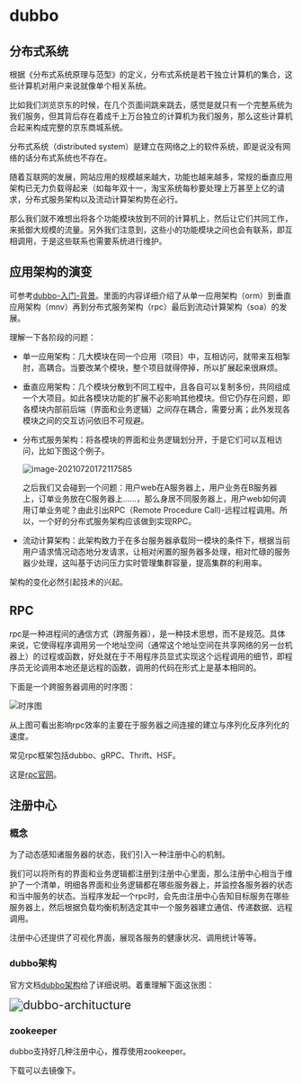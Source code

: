 # dubbo

## 分布式系统

根据《分布式系统原理与范型》的定义，分布式系统是若干独立计算机的集合，这些计算机对用户来说就像单个相关系统。

比如我们浏览京东的时候，在几个页面间跳来跳去，感觉是就只有一个完整系统为我们服务，但其背后存在着成千上万台独立的计算机为我们服务，那么这些计算机合起来构成完整的京东商城系统。

分布式系统（distributed system）是建立在网络之上的软件系统，即是说没有网络的话分布式系统也不存在。

随着互联网的发展，网站应用的规模越来越大，功能也越来越多，常规的垂直应用架构已无力负载得起来（如每年双十一，淘宝系统每秒要处理上万甚至上亿的请求，分布式服务架构以及流动计算架构势在必行。

那么我们就不难想出将各个功能模块放到不同的计算机上，然后让它们共同工作，来抵御大规模的流量。另外我们注意到，这些小的功能模块之间也会有联系，即互相调用，于是这些联系也需要系统进行维护。

## 应用架构的演变

可参考[dubbo-入门-背景](https://dubbo.apache.org/zh/docs/v2.7/user/preface/background/)。里面的内容详细介绍了从单一应用架构（orm）到垂直应用架构（mnv）再到分布式服务架构（rpc）最后到流动计算架构（soa）的发展。

理解一下各阶段的问题：

- 单一应用架构：几大模块在同一个应用（项目）中，互相访问，就带来互相掣肘，高耦合。当要改某个模块，整个项目就得停掉，所以扩展起来很麻烦。

- 垂直应用架构：几个模块分散到不同工程中，且各自可以复制多份，共同组成一个大项目。如此各模块功能的扩展不必影响其他模块。但它仍存在问题，即各模块内部前后端（界面和业务逻辑）之间存在耦合，需要分离；此外发现各模块之间的交互访问依旧不可规避。

- 分布式服务架构：将各模块的界面和业务逻辑划分开，于是它们可以互相访问，比如下图这个例子。

  ![image-20210720172117585](D:\chaofan\typora\专业\dubbo.assets\image-20210720172117585.png)

  之后我们又会碰到一个问题：用户web在A服务器上，用户业务在B服务器上，订单业务放在C服务器上……，那么身居不同服务器上，用户web如何调用订单业务呢？由此引出RPC（Remote Procedure Call)-远程过程调用。所以，一个好的分布式服务架构应该做到实现RPC。

- 流动计算架构：此架构致力于在多台服务器承载同一模块的条件下，根据当前用户请求情况动态地分发请求，让相对闲置的服务器多处理，相对忙碌的服务器少处理，这叫基于访问压力实时管理集群容量，提高集群的利用率。

架构的变化必然引起技术的兴起。

## RPC

rpc是一种进程间的通信方式（跨服务器），是一种技术思想，而不是规范。具体来说，它使得程序调用另一个地址空间（通常这个地址空间在共享网络的另一台机器上）的过程或函数，好处就在于不用程序员显式实现这个远程调用的细节，即程序员无论调用本地还是远程的函数，调用的代码在形式上是基本相同的。

下面是一个跨服务器调用的时序图：

![时序图](https://img-blog.csdnimg.cn/20190923151223905.png?x-oss-process=image/watermark,type_ZmFuZ3poZW5naGVpdGk,shadow_10,text_aHR0cHM6Ly9ibG9nLmNzZG4ubmV0L3FxXzMzNDIzNDE4,size_16,color_FFFFFF,t_70)

从上图可看出影响rpc效率的主要在于服务器之间连接的建立与序列化反序列化的速度。

常见rpc框架包括dubbo、gRPC、Thrift、HSF。

这是[rpc官网](https://dubbo.apache.org/zh/)。

## 注册中心

### 概念

为了动态感知诸服务器的状态，我们引入一种注册中心的机制。

我们可以将所有的界面和业务逻辑都注册到注册中心里面，那么注册中心相当于维护了一个清单，明细各界面和业务逻辑都在哪些服务器上，并监控各服务器的状态和当中服务的状态。当程序发起一个rpc时，会先由注册中心告知目标服务在哪些服务器上，然后根据负载均衡机制选定其中一个服务器建立通信、传递数据、远程调用。

注册中心还提供了可视化界面，展现各服务的健康状况、调用统计等等。

### dubbo架构

官方文档[dubbo架构](https://dubbo.apache.org/zh/docs/v2.7/user/preface/architecture/)给了详细说明。着重理解下面这张图：

<img src="https://dubbo.apache.org/imgs/user/dubbo-architecture.jpg" alt="dubbo-architucture" style="zoom:150%;" />

### zookeeper

dubbo支持好几种注册中心，推荐使用zookeeper。

下载可以去镜像下。